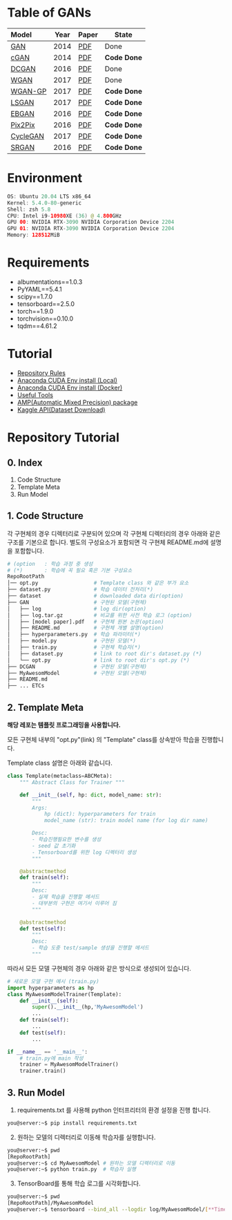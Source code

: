 # **Table of GANs**

 | Model                            | Year | Paper                                         | State         |
 | :------------------------------- | ---- | --------------------------------------------- | ------------- |
 | [GAN](./GAN/src/README.pdf)      | 2014 | [PDF](./GAN/src/paper_GAN.pdf)                | Done          |
 | [cGAN](./cGAN/README.md)         | 2014 | [PDF](./cGAN/src/paper-Conditional%20GAN.pdf) | **Code Done** |
 | [DCGAN](./DCGAN/README.md)       | 2016 | [PDF](./DCGAN/src/paper-DCGAN.pdf)            | Done          |
 | [WGAN](./WGAN/README.md)         | 2017 | [PDF](./WGAN/src/paper-WGAN.pdf)              | Done          |
 | [WGAN-GP](./WGAN-GP/README.md)   | 2017 | [PDF](./WGAN-GP/src/paper-WGAN-GP.pdf)        | **Code Done** |
 | [LSGAN](./LSGAN/README.md)       | 2017 | [PDF](./LSGAN/src/paper-LSGAN.pdf)            | **Code Done** |
 | [EBGAN](./EBGAN/README.md)       | 2016 | [PDF](./EBGAN/src/paper-EBGAN.pdf)            | **Code Done** |
 | [Pix2Pix](./Pix2Pix/README.md)   | 2016 | [PDF](./Pix2Pix/src/paper-Pix2Pix.pdf)        | **Code Done** |
 | [CycleGAN](./CycleGAN/README.md) | 2017 | [PDF](./CycleGAN/src/paper-CycleGAN.pdf)      | **Code Done** |
 | [SRGAN](./SRGAN/README.md) | 2016 | [PDF](./SRGAN/src/paper-paper-SRGAN.pdf)      | **Code Done** |

# **Environment**

```swift
OS: Ubuntu 20.04 LTS x86_64 
Kernel: 5.4.0-80-generic 
Shell: zsh 5.8 
CPU: Intel i9-10980XE (36) @ 4.800GHz 
GPU 00: NVIDIA RTX-3090 NVIDIA Corporation Device 2204 
GPU 01: NVIDIA RTX-3090 NVIDIA Corporation Device 2204 
Memory: 128512MiB 
```

# **Requirements**

- albumentations==1.0.3
- PyYAML==5.4.1
- scipy==1.7.0
- tensorboard==2.5.0
- torch==1.9.0
- torchvision==0.10.0
- tqdm==4.61.2

# **Tutorial**

- [Repository Rules](./Rules.md)
- [Anaconda CUDA Env install (Local)](./Tutorial/Anaconda%20CUDA%20Env%20install(local).md)
- [Anaconda CUDA Env install (Docker)](./Tutorial/Anaconda%20CUDA%20Env%20install(docker).md)
- [Useful Tools](./Tutorial/Tools.md)
- [AMP(Automatic Mixed Precision) package](https://pytorch.org/docs/stable/notes/amp_examples.html)
- [Kaggle API(Dataset Download)](./Tutorial/Kaggle%20cli%20tool.md)

# Repository Tutorial

## 0. Index

1. Code Structure
2. Template Meta
3. Run Model

## 1. Code Structure

각 구현체의 경우 디렉터리로 구분되어 있으며 각 구현체 디렉터리의 경우 아래와 같은 구조를 기본으로 합니다. 별도의 구성요소가 포함되면 각 구현체 README.md에 설명을 포함합니다.

```bash
# (option   : 학습 과정 중 생성
# (*)       : 학습에 꼭 필요 혹은 기본 구성요소
RepoRootPath
│── opt.py                  # Template class 와 같은 부가 요소
├── dataset.py              # 학습 데이터 전처리(*)
├── dataset                 # downloaded data dir(option)
├── GAN                     # 구현된 모델(구현체)
│   ├── log                 # log dir(option)
│   ├── log.tar.gz          # 비교를 위한 사전 학습 로그 (option)
│   ├── [model paper].pdf   # 구현체 원본 논문(option)
│   ├── README.md           # 구현체 개별 설명(option)
│   ├── hyperparameters.py  # 학습 파라미터(*)
│   ├── model.py            # 구현된 모델(*)
│   ├── train.py            # 구현체 학습자(*)
│   ├── dataset.py          # link to root dir's dataset.py (*)
│   └── opt.py              # link to root dir's opt.py (*)
├── DCGAN                   # 구현된 모델(구현체)
├── MyAwesomModel           # 구현된 모델(구현체)
├── README.md
├── ... ETCs
```

## 2. Template Meta

**해당 레포는 템플릿 프로그래밍을 사용합니다.**

모든 구현체 내부의 "opt.py"(link) 의 "Template" class를 상속받아 학습을 진행합니다.

Template class 설명은 아래와 같습니다.

```python
class Template(metaclass=ABCMeta):
    """ Abstract Class for Trainer """

    def __init__(self, hp: dict, model_name: str):
        """
        Args:
            hp (dict): hyperparameters for train
            model_name (str): train model name (for log dir name)

        Desc:
        - 학습진행필요한 변수를 생성
        - seed 값 초기화
        - Tensorboard를 위한 log 디렉터리 생성
        """

    @abstractmethod
    def train(self):
        """
        Desc:
        - 실제 학습을 진행할 메서드
        - 대부분의 구현은 여기서 이루어 짐
        """

    @abstractmethod
    def test(self):
        """
        Desc:
        - 학습 도중 test/sample 생성을 진행할 메서드
        """
```

따라서 모든 모델 구현체의 경우 아래와 같은 방식으로 생성되어 있습니다.

```python
# 새로운 모델 구현 예시 (train.py)
import hyperparameters as hp
class MyAwesomModelTrainer(Template):
    def __init__(self):
        super().__init__(hp,'MyAwesomModel')
        ...
    def train(self):
        ...
    def test(self):
        ...

if __name__ == '__main__':
    # train.py에 main 작성
    trainer = MyAwesomModelTrainer()
    trainer.train()
```

## 3. Run Model

1. requirements.txt 를 사용해 python 인터프리터의 환경 설정을 진행 합니다.

```bash
you@server:~$ pip install requirements.txt
```

2. 원하는 모델의 디렉터리로 이동해 학습자를 실행합니다.

```bash
you@server:~$ pwd
[RepoRootPath]
you@server:~$ cd MyAwesomModel # 원하는 모델 디렉터리로 이동
you@server:~$ python train.py  # 학습자 실행
```

3. TensorBoard를 통해 학습 로그를 시각화합니다.

```bash
you@server:~$ pwd
[RepoRootPath]/MyAwesomModel
you@server:~$ tensorboard --bind_all --logdir log/MyAwesomModel/[**TimeStamp**]
```
